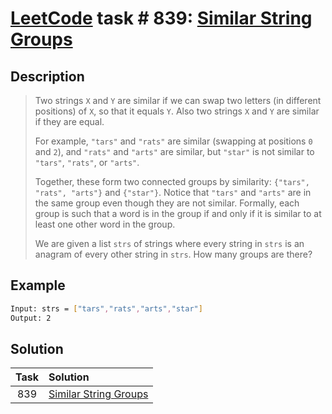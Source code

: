 # [LeetCode][leetcode] task # 839: [Similar String Groups][task]

Description
-----------

> Two strings `X` and `Y` are similar if we can swap two letters (in different positions) of `X`, so that it equals `Y`.
> Also two strings `X` and `Y` are similar if they are equal.
> 
> For example, `"tars"` and `"rats"` are similar (swapping at positions `0` and `2`),
> and `"rats"` and `"arts"` are similar, but `"star"` is not similar to `"tars"`, `"rats"`, or `"arts"`.
> 
> Together, these form two connected groups by similarity: `{"tars", "rats", "arts"}` and `{"star"}`.
> Notice that `"tars"` and `"arts"` are in the same group even though they are not similar.
> Formally, each group is such that a word is in the group if and only if it is similar to at least one other word in the group.
> 
> We are given a list `strs` of strings where every string in `strs` is an anagram of every other string in `strs`.
> How many groups are there?

Example
-------

```sh
Input: strs = ["tars","rats","arts","star"]
Output: 2
```

Solution
--------

| Task | Solution                          |
|:----:|:----------------------------------|
| 839  | [Similar String Groups][solution] |


[leetcode]: <http://leetcode.com/>
[task]: <https://leetcode.com/problems/similar-string-groups/>
[solution]: <https://github.com/wellaxis/praxis-leetcode/blob/main/src/main/java/com/witalis/praxis/leetcode/task/h9/p839/option/Practice.java>
